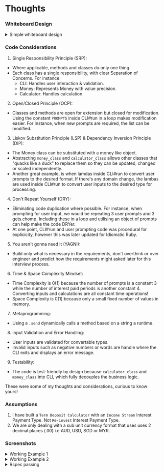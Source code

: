 # Thoughts

### Whiteboard Design

<details> 
<summary>Simple whiteboard design</summary>

![Alt text](./images/simple_whiteboard_design.png)

</details>

### Code Considerations

1. Single Responsibility Principle (SRP):

- Where applicable, methods and classes do only one thing.
- Each class has a single responsibility, with clear Separation of Concerns. For instance:
  - CLI: Handles user interaction & validation.
  - Money: Represents Money with value precision.
  - Calculator: Handles calculation.

2. Open/Closed Principle (OCP):

- Classes and methods are open for extension but closed for modification. Using the constant `PROMPTS` inside CLI#run in a loop makes modification easier. For instance, when new prompts are required, the list can be modified.

3. Liskov Substitution Principle (LSP) & Dependency Inversion Principle (DIP):

- The Money class can be substituted with a money like object.
- Abstracting `money_class` and `calculator_class` allows other classes that "quacks like a duck" to replace them so they can be updated, changed or scaled independently.
- Another great example, is when lamdas inside CLI#run to convert user prompts to the desired format. If there's any domain change, the lambas are used inside CLI#run to convert user inputs to the desired type for processing.

4. Don't Repeat Yourself (DRY):

- Eliminating code duplication where possible. For instance, when prompting for user input, we would be repeating 3 user prompts and 3 gets.chomp. Including these in a loop and utilising an object of prompts can help make the code DRYer.
- At one point, CLI#run and user prompting code was procedural for explicicity, however this was later updated for Idiomatic Ruby.

5. You aren't gonna need it (YAGNI):

- Build only what is necessary in the requirements, don't overthink or over engineer and predict how the requirements might asked later for this interview process.

6. Time & Space Complexity Mindset:

- Time Complexity is 0(1) because the number of prompts is a constant 3 while the number of interest paid periods is another constant 4. Converting inputs and calculations are all constant time operations!
- Space Complexity is 0(1) because only a small fixed number of values in memory.

7. Metaprogramming:

- Using a `.send` dynamically calls a method based on a string a runtime.

8. Input Validation and Error Handling:

- User inputs are validated for convertable types.
- Invalid inputs such as negative numbers or words are handle where the CLI exits and displays an error message.

9. Testability:

- The code is test-friendly by design because `calculator_class` and `money_class` into CLI, which fully decouples the business logic.

These were some of my thoughts and considerations, curious to know yours!

### Assumptions

1. I have built a `Term Deposit Calculator` with an `Income Stream` Interest Payment Type. Not `Re-invest` Interest Payment Type.
2. We are only dealing with a sub unit currency format that uses uses 2 decimal places (.00) i.e AUD, USD, SGD or MYR.

### Screenshots

<details> 
<summary>Working Example 1</summary>

CLI
![Alt text](./images/cli-example-1.png)

Bendigo Website
![Alt text](./images/web-example-1.png)

</details>

<details>

<summary>Working Example 2</summary>

CLI
![Alt text](./images/cli-example-2.png)

Bendigo Website
![Alt text](./images/web-example-2.png)

</details>

<details> 
<summary>Rspec passing</summary>

![Alt text](./images/rspec.png)

</details>
